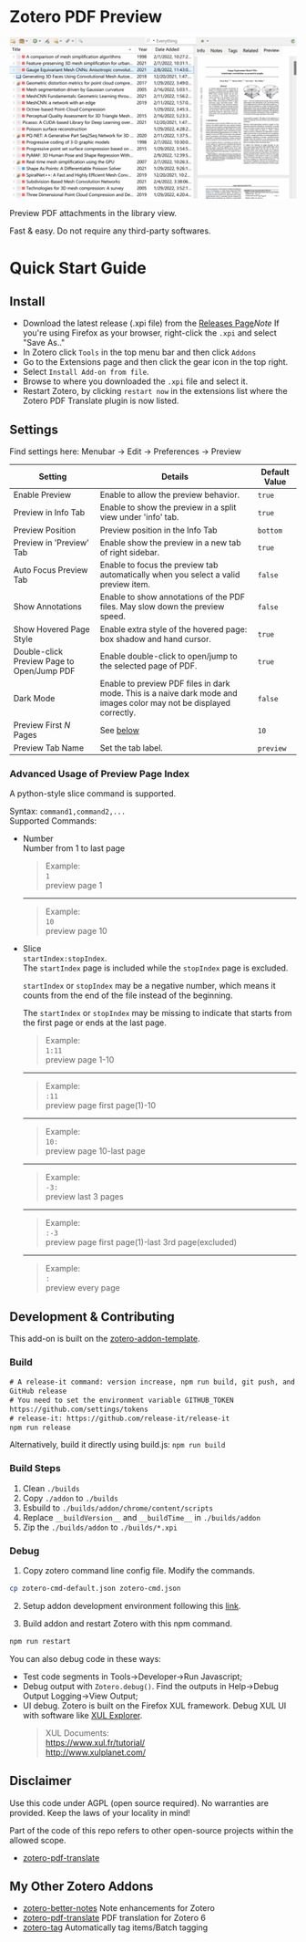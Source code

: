 # Zotero PDF Preview

![teaser](./image/README/teaser.gif)

Preview PDF attachments in the library view.

Fast & easy. Do not require any third-party softwares.

# Quick Start Guide

## Install

- Download the latest release (.xpi file) from the [Releases Page](https://github.com/windingwind/zotero-pdf-preview/releases)_Note_ If you're using Firefox as your browser, right-click the `.xpi` and select "Save As.."
- In Zotero click `Tools` in the top menu bar and then click `Addons`
- Go to the Extensions page and then click the gear icon in the top right.
- Select `Install Add-on from file`.
- Browse to where you downloaded the `.xpi` file and select it.
- Restart Zotero, by clicking `restart now` in the extensions list where the
  Zotero PDF Translate plugin is now listed.

## Settings

Find settings here: Menubar -> Edit -> Preferences -> Preview

| Setting                                    | Details                                                                                                              | Default Value |
| ------------------------------------------ | -------------------------------------------------------------------------------------------------------------------- | ------------- |
| Enable Preview                             | Enable to allow the preview behavior.                                                                                | `true`        |
| Preview in Info Tab                        | Enable to show the preview in a split view under 'info' tab.                                                         | `true`        |
| Preview Position                           | Preview position in the Info Tab                                                                                     | `bottom`      |
| Preview in 'Preview' Tab                   | Enable show the preview in a new tab of right sidebar.                                                               | `true`        |
| Auto Focus Preview Tab                     | Enable to focus the preview tab automatically when you select a valid preview item.                                  | `false`       |
| Show Annotations                           | Enable to show annotations of the PDF files. May slow down the preview speed.                                        | `false`       |
| Show Hovered Page Style                    | Enable extra style of the hovered page: box shadow and hand cursor.                                                  | `true`        |
| Double-click Preview Page to Open/Jump PDF | Enable double-click to open/jump to the selected page of PDF.                                                        | `true`        |
| Dark Mode                                  | Enable to preview PDF files in dark mode. This is a naive dark mode and images color may not be displayed correctly. | `false`       |
| Preview First _N_ Pages                    | See [below](#advanced-usage-of-preview-page-index)                                                                                     | `10`          |
| Preview Tab Name                           | Set the tab label.                                                                                                   | `preview`     |

### Advanced Usage of Preview Page Index

A python-style slice command is supported.

Syntax: `command1,command2,...`  
Supported Commands:

- Number  
  Number from 1 to last page

  > Example:  
  > `1`  
  > preview page 1

  ***

  > Example:  
  > `10`  
  > preview page 10

- Slice  
  `startIndex:stopIndex`.  
  The `startIndex` page is included while the `stopIndex` page is excluded.

  `startIndex` or `stopIndex` may be a negative number, which means it counts from the end of the file instead of the beginning.

  The `startIndex` or `stopIndex` may be missing to indicate that starts from the first page or ends at the last page.

  > Example:  
  > `1:11`  
  > preview page 1-10

  ***

  > Example:  
  > `:11`  
  > preview page first page(1)-10

  ***

  > Example:  
  > `10:`  
  > preview page 10-last page

  ***

  > Example:  
  > `-3:`  
  > preview last 3 pages

  ***

  > Example:  
  > `:-3`  
  > preview page first page(1)-last 3rd page(excluded)

  ***

  > Example:  
  > `:`  
  > preview every page

## Development & Contributing

This add-on is built on the [zotero-addon-template](https://github.com/windingwind/zotero-addon-template).

### Build

```shell
# A release-it command: version increase, npm run build, git push, and GitHub release
# You need to set the environment variable GITHUB_TOKEN https://github.com/settings/tokens
# release-it: https://github.com/release-it/release-it
npm run release
```

Alternatively, build it directly using build.js: `npm run build`

### Build Steps

1. Clean `./builds`
2. Copy `./addon` to `./builds`
3. Esbuild to `./builds/addon/chrome/content/scripts`
4. Replace `__buildVersion__` and `__buildTime__` in `./builds/addon`
5. Zip the `./builds/addon` to `./builds/*.xpi`

### Debug

1. Copy zotero command line config file. Modify the commands.

```sh
cp zotero-cmd-default.json zotero-cmd.json
```

2. Setup addon development environment following this [link](https://www.zotero.org/support/dev/client_coding/plugin_development#setting_up_a_plugin_development_environment).

3. Build addon and restart Zotero with this npm command.

```sh
npm run restart
```

You can also debug code in these ways:

- Test code segments in Tools->Developer->Run Javascript;
- Debug output with `Zotero.debug()`. Find the outputs in Help->Debug Output Logging->View Output;
- UI debug. Zotero is built on the Firefox XUL framework. Debug XUL UI with software like [XUL Explorer](https://udn.realityripple.com/docs/Archive/Mozilla/XUL_Explorer).
  > XUL Documents:  
  > https://www.xul.fr/tutorial/  
  > http://www.xulplanet.com/

## Disclaimer

Use this code under AGPL (open source required). No warranties are provided. Keep the laws of your locality in mind!

Part of the code of this repo refers to other open-source projects within the allowed scope.

- [zotero-pdf-translate](https://github.com/windingwind/zotero-pdf-translate)

## My Other Zotero Addons

- [zotero-better-notes](https://github.com/windingwind/zotero-better-notes) Note enhancements for Zotero
- [zotero-pdf-translate](https://github.com/windingwind/zotero-pdf-translate) PDF translation for Zotero 6
- [zotero-tag](https://github.com/windingwind/zotero-tag) Automatically tag items/Batch tagging
